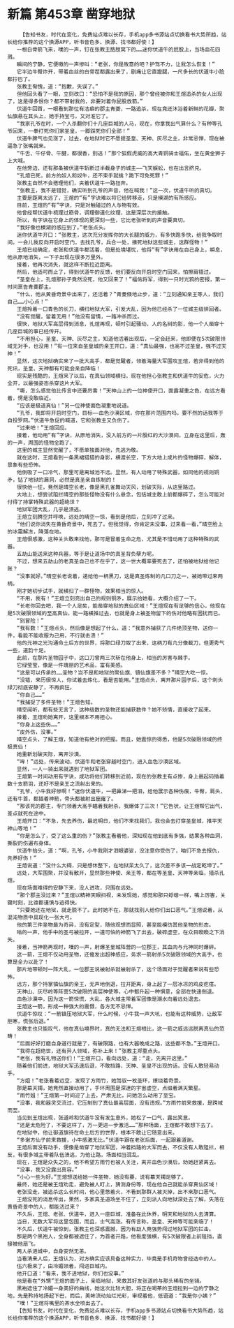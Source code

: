 # 新篇 第453章 凿穿地狱
        【告知书友，时代在变化，免费站点难以长存，手机app多书源站点切换看书大势所趋，站长给你推荐的这个换源APP，听书音色多、换源、找书都好使！】
       一根白骨箭飞来，噗的一声，钉在张教主胳肢窝下的……迷你伏道牛的屁股上，当场血花四溅。
       瞬间的宁静，它便嗷的一声惨叫：“老张，你是故意的吧？护驾不力，让我怎么恢复！”
       它半边牛臀炸开，带着血丝的白骨茬都露出来了，剧痛让它直蹬腿，一尺多长的伏道牛小脸都拧巴了。
       张教主惭愧，道：“抱歉，失误了。”
       但他回头看了一眼，立刻改口：“恐怕不是我的原因，那个曾经被你和王煊追杀的女人出现了，这是得多恨你？都不带射我的，非要对着你屁股放箭。”
       伏道牛回首，一眼看到那位有洁癖的郡主青菱，一路追杀，现在竟还沐浴着新鲜的花瓣，聚仙旗悬在其头上，她手持宝弓，又对准它了。
       “我家孔爷在时，一个人杀翻你们十几座巨城的人马，现在，你拿我出气算什么？有种等孔爷回来，一拳打死你们家圣皇，一脚踩死你们全部！”
       伏道牛脾气也见涨了，过去，在地狱时它不愿提圣皇、天神、灰尽之主，非常忌惮，现在被逼急了张嘴就来。
       “牛舌、牛仔骨、牛腱，都很香，别逃！”那个狐假虎威的高大青铜骑士福佑，坐在黄金狮子上大喊。
       在他旁边，还有那条被伏道牛斩断过半截身子的城主——飞天蜈蚣，也在出言挤兑。
       “孔煊已死，前方的奴人和奴牛，还不束手就擒？跪下可免死罪！”
       张教主自然不会搭理他们，夹着伏道牛一路狂奔。
       “张教主，我不是错觉，确实听到孔爷的声音，他在喊我！”这一次，伏道牛听的真切。
       主要是距离太远了，王煊的“有”字诀难以将它给转移走，只是模湖的有所感应。
       目前，王煊的“有”字诀，只是对触碰过的人与物有效。
       他曾经帮伏道牛梳理过筋骨，调理御道化纹理，这是深层次的接触。
       所以，有字诀在它身上的体现的更深刻一些，它比老张听到的声音要真切。
       “我好像也模湖的感应到了。”老张点头。
       迷你伏道牛开口：“张教主，这次充分发挥你的大长腿的威力，有多快跑多快，给我争取时间。一会儿我反向开启时空门，去找孔爷，兵合一处，揍死地狱这些城主，这群怪物！”
       王煊已经确定，老张和伏道牛都活着，但是处境堪忧，他将“有”字诀用在自己身上，瞬息，他从原地消失，一下子出现在很多万里外。
       接着，他再次消失，就这样不断拉近距离。
       然后，他适可而止了，得到伏道牛的反馈，他们要反向开启时空门回来，怕擦肩错过。
       “圣皇在上，孔煊那孙子竟然没死，他又回来了！”福佑将军，得到一只时光鸦的密报，第一时间禀告青菱郡主。
       “什么，他从黄昏奇景中出来了，还活着？”青菱倏地止步，道：“立刻通知亲王等人，我们自己……小心点！”
       王煊拎着一口青色的长刀，横扫地狱大军，引发大乱，因为他已经杀了一位城主级徘回者。
       “没有觉醒，留着无用！”他没有留情，一路冲杀而过。
       很快，地狱大军高层得到消息，孔煊再现，顿时引起骚动，人的名树的影，他一个人凿穿十几座巨城的事已经传开。
       “不用担心，圣皇、天神、灰尽之主，知道他活着出现后，一定会赶来，他即便在5次破限领域无对手，也没用！”有一位来自圣皇城的亲王开口，道：“真仙最强，也高不过圣皇，强不过天神！”
       显然，这次地狱确实来了一批大高手，都是觉醒者，领着海量大军围攻王煊，若非得到他的死讯，圣皇、天神都有可能会亲自降临！
       现实是残酷的，王煊来了以后，在真仙领域横扫，现在他担心张教主和伏道牛的安危，火力全开，以最强姿态杀穿这片大军。
       “嘶，怎么感觉他比传言中还要厉害！”天神山上的一位神使开口，面露凝重之色，在远方看着，愣是没敢临近。
       “应该是极道真仙！”另一位神使面色凝重地说道。
       “孔爷，我即将开启时空门，目标——血色沙漠区域，你在那片范围内吗，要不然的话我等于自投罗网。”伏道牛急促的喊道，它和张教主又负伤了。
       “过来吧！”王煊回应。
       接着，他动用“有”字诀，从原地消失，没入前方的一片殷红的大沙漠间，立身在这里后，轰的一声，周围的怪物全跑了。
       这里的城主显然觉醒了，不愿单独面对他，先逃为敬。
       就在这时，王煊看到一条黑裙猎猎的身影，横渡长空，下方大地上成片的怪物爆碎，解体，景象有些恐怖。
       他倒吸了一口冷气，那里可是离城池不远。显然，有人动用了特殊武器，如同他的规则铜矛，钻了地狱的漏洞，必然是真圣亲自炼制的！
       很快他一怔，竟然是晴空长老，像是黑孔雀舞动天风，划破天际，从这里路过。
       大地上，想尝试阻拦晴空的那些怪物没有什么悬念，包括城主敢上前都爆碎了，怎么可能对付得了持掌特殊武器的超绝世？
       地狱军团大乱，几乎是溃逃。
       王煊立刻腾空并呼唤，远处的晴空一惊，看到是他后，立刻冲了过来。
       “他们说你消失在黄昏奇景中，死去了。但我觉得，你肯定未没事，过来看一看，”晴空脸上的冰霜解冻，降落在地。
       王煊很感激，这种关头敢来找他，那可是冒着生命之危，尤其是不惜动用了这种特殊的武器。
       五劫山能送来这种兵器，等于是让道场中的真圣背负孽力呢。
       不过，想来五劫山的老真圣自己也不在乎了，这一世大概率要死去了，还怕被地狱给他记账？
       “没事就好。”晴空长老说着，递给他一柄黑刀，这是真圣炼制的几口刀之一，被她带过来两柄。
       刚才她初步试手，就横扫了一群怪物，效果相当的惊人。
       “不用，我有！”王煊立刻亮出自己的规则铜矛，展示给她看，大概介绍了一下。
       “长老你回去吧，我一个人足矣，能凿穿地狱的真仙区域！”王煊现在有足够的信心，他现在是5次破限领域的至高真仙，能一路横推过去，也就是身上被圣物留下的伤对他略有困扰而已。
       “别冒险！”
       “我有数！”王煊点头，然后像是想起了什么，道：“我意外捕获了几件绝顶圣物，送你一件，看能不能收服为己用，不行就击溃！”
       他的元神之光沟通命土后方的世界，将那口绿刀取了出来，这柄刀有几分像截刀，但更秀气一些，道韵十足。
       此前，在那片圣物园子中，这口刀曾两三次斩在他身上，相当的厉害与棘手。
       它绿莹莹，像是一件瑰丽的艺术品，富有美感。
       “这是可以传承的……圣物？岂不是和地狱的聚仙旗、镇仙旗差不多？”晴空大吃一惊。
       “没错，来历很惊人，你试着去炼化，看是否能用。”王煊点头，离开那片园子后，这个刺头绿刀彻底安静了，不再疯狂。
       “你自己……”
       “我捕捉了多件圣物！”王煊告知。
       晴空闻听，都有些无言了，这种级数的圣物还能捕获数件？她不矫情，直接收了起来。
       接着，王煊劝她离开，这里根本不用担心。
       “你身上这些伤……”
       “皮外伤，没事。”
       晴空点头，了解王煊，知道他有绝对的把握。而且，她震惊的得悉，他是5次破限领域的终极真仙！
       她重新划破天际，离开沙漠。
       “哞！”远处，传来波动，伏道牛和老张穿越时空门，进入血色沙漠区域。
       显然，一人一骑出来就遇到了地狱军团。
       王煊第一时间动用有字诀，成功将他们转移到近前，现在的张教主有点惨，身上最起码插着数十支箭羽，还好不是亲王之流射出来的。
       “孔爷，小牛我好惨啊！”迷你伏道牛，一把鼻涕一把泪，给他展示各种伤痕，牛臀，肩头，还有牛首，都插着神箭，骨头都被射出窟窿了。
       “那该死的郡主，专门领着大高手瞄着我射杀，我爆体了三次！”它告状，让王煊帮它出气，差点就死在途中。
       王煊开口：“不急，先去养伤，最迟明日，他们不来找我们，我也会去打穿圣皇城，推平天神山等地！”
       “你是怎么了，受了这么重的伤？”张教主看着他，深知现在他到底有多强，结果各种血洞，撕裂的伤遍布身体。
       伏道牛抬头，道：“啊，孔爷，小牛我刚才泪眼婆娑，没注意你受伤了，咱们不急去报仇，先养好伤！”
       王煊说道：“没什么大碍，只是想休整下，在地狱呆太久了，这次差不多该一战定乾坤了。”
       远处，大军围聚，并没有散开，显然那些神使、亲王等，都在等圣皇、天神等亲临，猎杀孔煊。
       现在场面难得的安静下来，没人进攻，只围在远处。
       “那个郡主没过来？”王煊以精神天眼扫视，未发现她，感觉和那只蜉蝣一样，嘴上厉害，关键时刻，比谁都谨慎与逃得快。
       “只要她还在地狱，就走脱不了。此时她不在，那就找别人给你们出口恶气。”王煊说着，从混沌物质中具现化一张大弓。
       他的第三件圣物最为奇异，没有定型，随他观想而显照，甚至能模彷其他圣物的形态。
       嗡的一声，他手中的圣弓被拉开，一道可怕的神箭飞了出去，破碎虚空，在众目睽睽之下消失。
       接着，当神箭再现时，噗的一声，射爆圣皇城阵营的一位郡王，其血肉与元神同时爆碎。
       这一箭，王煊不仅动用圣物，还催发出超神感应，务求一箭射杀5次破限领域的大高手，也算是全力以赴了！
       那片地带顿时一阵大乱，一位郡王说被射杀就被射杀了，这个场面对于觉醒者来说有些恐怖。
       远方，那个持掌镇仙旗的亲王，无声地倒退，拉开距离，身上起了一层冰凉的鸡皮疙瘩。
       天神山、灰尽岭等阵营5次破限的高层神使等，心中都升起一种惧意，全部在快速倒退。
       血色沙漠中，因为这一箭惊慌，大乱，各大城主带着军团像是潮水向着远处退去。
       王煊这一箭，形成一种强大的震慑，各方无不忌惮。
       伏道牛惊叹：“一箭镇压地狱大军，什么时候，小牛我一声大吼，也能有这种威势，让敌军胆寒，慌张后退。”
       张教主也只能叹气，他在真仙境界时，真的无法和王煊相比，这一箭之威远远脱离真仙的范畴！
       “后面好好打磨自身道行就是了，有破限路，也有大器晚成之路，这些都不急。”王煊开口。
       “我得在超绝世，还有异人领域，弥补上来！”张教主郑重点头。
       “老张，我有礼物送你们！”王煊开口，看向远处，道：“走，先离开这里。”
       随着他们前进，地狱大军迅速后退，不敢挡路，天神、圣皇不出现的话，没有人敢轻易动手。
       “方姐！”老张看着远空，发现了方雨竹，她驾驭一枚圣环，缭绕着奇景。
       那是幕天镯，她竟然直接动用了，手环周围是深邃的宇宙虚空，点缀着满天繁星。
       “雨竹姐！”王煊第一时间迎了上去，严肃无比，问她怎么动用了至宝。
       “没事，我和器灵交流过，它压制到了真仙最高层面，没有违规。”方雨竹前来救援，是跨域而至。
       当见到王煊出现，张道岭和伏道牛没有发生意外，她松了一口气，露出笑意。
       “还是太危险了，不要这样了，万一更进一步激活……”那种场面，王煊都不敢想下去了。
       在地狱中，他让御道旗待在命土后方的世界，根本不敢让它随意出来。
       “多谢方仙子前来救援，小牛感激无比。”伏道牛跟在老张后面，一起跟着道谢。
       王煊后面没有动手，便像是凿穿了地狱军团，冲着挡路的大军而去，不仅没有人敢阻拦，相反，有很多城主带着队伍溃逃，为他让路，场面相当混乱。
       现在，王煊是众失之的，他不希望方雨竹也被人关注，离开血色沙漠后，劝她赶紧离去。
       “没事，我又没露出真容。”
       “小心一些为好。”王煊想送给她一件圣物，她没有要，说有幕天镯足够了。
       最终，她还是被王煊劝走，避免被人盯上，猜测身份等，现在他自己就能杀穿真仙区域！
       老张没走，被追杀这么长时间，他心里憋着火，不看到那群人被灭掉，出不来那口恶气。
       王煊没死的消息传出，果然，多家真圣道场坐不住了，立刻派人向地狱深处去了解，失落在黄昏奇景中的人，都能活过来？
       不久后，王煊、老张、伏道牛，进入一座巨城，准备在此休养，明天和地狱的人去清算。
       当日，无数大军将这里包围，而且，士气高涨。有传言称，圣皇、天神等可能亲临了！
       不久后，伏道牛被惊到，张教主也深感震撼，因为有勐人竟强势闯过地狱军团的拦击。
       那是两个黑袍人，全身都被遮住了，为首者开路，他极度强横，有5次破限者上前阻挡，直接被他扇飞。
       两人杀进城中，自身安然无恙。
       当看清来人后，王煊认为，对方确实应该具备这种实力，毕竟是手机奇物曾经选中的人。
       伍六极来了，由冷媚领着，闯进巨城内。
       他开口道：“看来，我不进地狱，你们也没事。”
       他是看在“外甥”王煊的面子上，亲临地狱，来救其好友张道岭与那头稀有的坐骑。
       黑袍遮住了冷媚一身美好的曲线，她这次比较大胆，将正在喝茶的王煊拉到一边的宁静之地，先是矜持地扬起下巴，而后，美眸流动灿烂光彩，审视着他，低语道：“我是你小姨？”
       “噗！”王煊将嘴里的茶水全喷出去了。
       【告知书友，时代在变化，免费站点难以长存，手机app多书源站点切换看书大势所趋，站长给你推荐的这个换源APP，听书音色多、换源、找书都好使！】